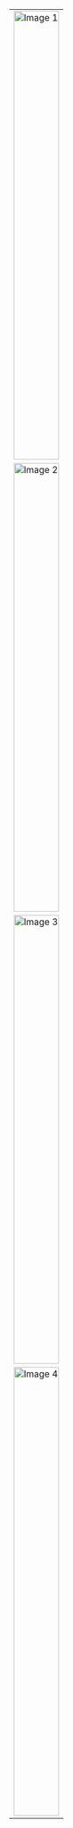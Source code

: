 <!-- ![Screenshot_2024-09-10-19-53-06-539_com prec hy CgpaCalculator](https://github.com/user-attachments/assets/8cd28351-55b3-4f0b-be7d-7ebe1bc412bd)
![Screenshot_2024-09-10-19-53-21-004_com prec hy CgpaCalculator](https://github.com/user-attachments/assets/092309a3-e4fd-442e-b1d7-d1e0452c1b51)
![Screenshot_2024-09-10-19-53-11-476_com prec hy CgpaCalculator](https://github.com/user-attachments/assets/52d9ec60-62d9-45d3-b4ca-8bf7c99bde42)
![Screenshot_2024-09-10-19-53-09-236_com prec hy CgpaCalculator](https://github.com/user-attachments/assets/23fd8ecb-72de-4b8b-a865-dd139a2407d8) -->

<table style="width: 100%; border-collapse: collapse;">
  <tr>
    <td style="width: 100%; text-align: center;">
      <img src="https://github.com/user-attachments/assets/8cd28351-55b3-4f0b-be7d-7ebe1bc412bd" alt="Image 1" style="width: 100%; height: 800px; max-width: 400px;" />
    </td>
  </tr>
  <tr>
    <td style="width: 100%; text-align: center;">
      <img src="https://github.com/user-attachments/assets/092309a3-e4fd-442e-b1d7-d1e0452c1b51" alt="Image 2" style="width: 100%; height: 800px; max-width: 400px;" />
    </td>
  </tr>
  <tr>
    <td style="width: 100%; text-align: center;">
      <img src="https://github.com/user-attachments/assets/52d9ec60-62d9-45d3-b4ca-8bf7c99bde42" alt="Image 3" style="width: 100%; height: 800px; max-width: 400px;" />
    </td>
  </tr>
  <tr>
    <td style="width: 100%; text-align: center;">
      <img src="https://github.com/user-attachments/assets/23fd8ecb-72de-4b8b-a865-dd139a2407d8" alt="Image 4" style="width: 100%; height: 800px; max-width: 400px;" />
    </td>
  </tr>
</table>


